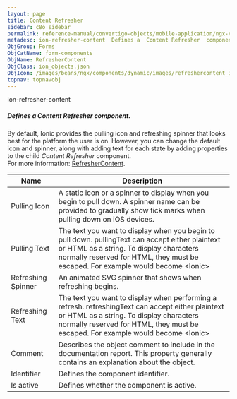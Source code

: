 ```yaml
---
layout: page
title: Content Refresher
sidebar: c8o_sidebar
permalink: reference-manual/convertigo-objects/mobile-application/ngx-components/form-components/content-refresher/
metadesc: ion-refresher-content  Defines a  Content Refresher  component. By default, Ionic provides the pulling icon and refreshing spinner that looks best for
ObjGroup: Forms
ObjCatName: form-components
ObjName: RefresherContent
ObjClass: ion_objects.json
ObjIcon: /images/beans/ngx/components/dynamic/images/refreshercontent_32x32.png
topnav: topnavobj
---
```

ion-refresher-content<br/>

##### Defines a <i>Content Refresher</i> component.<br/>
By default, Ionic provides the pulling icon and refreshing spinner that looks best for the platform the user is on. However, you can change the default icon and spinner, along with adding text for each state by adding properties to the child <i>Content Refresher</i> component.<br/>
 For more information: <a href='https://ionic-docs-o31kiyk8l-ionic1.vercel.app/docs/api/refresher-content'>RefresherContent</a>.

Name | Description 
--- | ---
Pulling Icon | A static icon or a spinner to display when you begin to pull down. A spinner name can be provided to gradually show tick marks when pulling down on iOS devices.
Pulling Text | The text you want to display when you begin to pull down. pullingText can accept either plaintext or HTML as a string. To display characters normally reserved for HTML, they must be escaped. For example <Ionic> would become &lt;Ionic&gt;
Refreshing Spinner | An animated SVG spinner that shows when refreshing begins.
Refreshing Text | The text you want to display when performing a refresh. refreshingText can accept either plaintext or HTML as a string. To display characters normally reserved for HTML, they must be escaped. For example <Ionic> would become &lt;Ionic&gt;
Comment | Describes the object comment to include in the documentation report.  This property generally contains an explanation about the object. 
Identifier | Defines the component identifier.  
Is active | Defines whether the component is active. 

